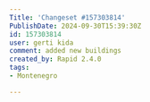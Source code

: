 ```yaml
---
Title: 'Changeset #157303814'
PublishDate: 2024-09-30T15:39:30Z
id: 157303814
user: gerti kida
comment: added new buildings
created_by: Rapid 2.4.0
tags:
- Montenegro

---
```

